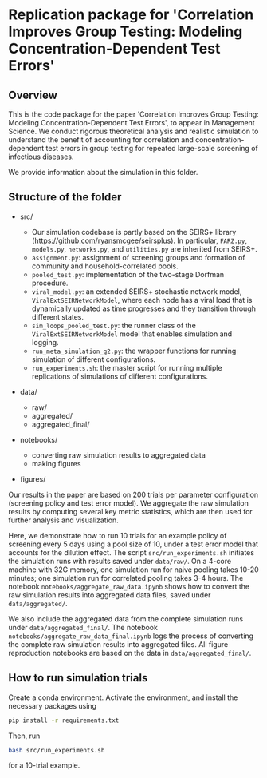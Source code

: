 # Replication package for 'Correlation Improves Group Testing: Modeling Concentration-Dependent Test Errors'


## Overview


This is the code package for the paper 'Correlation Improves Group Testing: Modeling Concentration-Dependent Test Errors', to appear in Management Science. We conduct rigorous theoretical analysis and realistic simulation to understand the benefit of accounting for correlation and concentration-dependent test errors in group testing for repeated large-scale screening of infectious diseases.


We provide information about the simulation in this folder.


## Structure of the folder


- src/
	- Our simulation codebase is partly based on the SEIRS+ library (https://github.com/ryansmcgee/seirsplus). In particular, `FARZ.py`, `models.py`, `networks.py`, and `utilities.py` are inherited from SEIRS+. 
	- `assignment.py`: assignment of screening groups and formation of community and household-correlated pools.
	- `pooled_test.py`: implementation of the two-stage Dorfman procedure.
	- `viral_model.py`: an extended SEIRS+ stochastic network model, `ViralExtSEIRNetworkModel`, where each node has a viral load that is dynamically updated as time progresses and they transition through different states. 
	- `sim_loops_pooled_test.py`: the runner class of the `ViralExtSEIRNetworkModel` model 	that enables simulation and logging.
	- `run_meta_simulation_g2.py`: the wrapper functions for running simulation of different configurations.
	- `run_experiments.sh`: the master script for running multiple replications of simulations of different configurations.

- data/
	- raw/
	- aggregated/
	- aggregated_final/

- notebooks/
	- converting raw simulation results to aggregated data
	- making figures

- figures/


Our results in the paper are based on 200 trials per parameter configuration (screening policy and test error model). We aggregate the raw simulation results by computing several key metric statistics, which are then used for further analysis and visualization. 


Here, we demonstrate how to run 10 trials for an example policy of screening every 5 days using a pool size of 10, under a test error model that accounts for the dilution effect. The script `src/run_experiments.sh` initiates the simulation runs with results saved under `data/raw/`. On a 4-core machine with 32G memory, one simulation run for naive pooling takes 10-20 minutes; one simulation run for correlated pooling takes 3-4 hours. The notebook `notebooks/aggregate_raw_data.ipynb` shows how to convert the raw simulation results into aggregated data files, saved under `data/aggregated/`.


We also include the aggregated data from the complete simulation runs under `data/aggregated_final/`. The notebook `notebooks/aggregate_raw_data_final.ipynb` logs the process of converting the complete raw simulation results into aggregated files. All figure reproduction notebooks are based on the data in `data/aggregated_final/`.


## How to run simulation trials


Create a conda environment. Activate the environment, and install the necessary packages using 
```sh
pip install -r requirements.txt
```
Then, run 
```sh
bash src/run_experiments.sh
```
for a 10-trial example.


